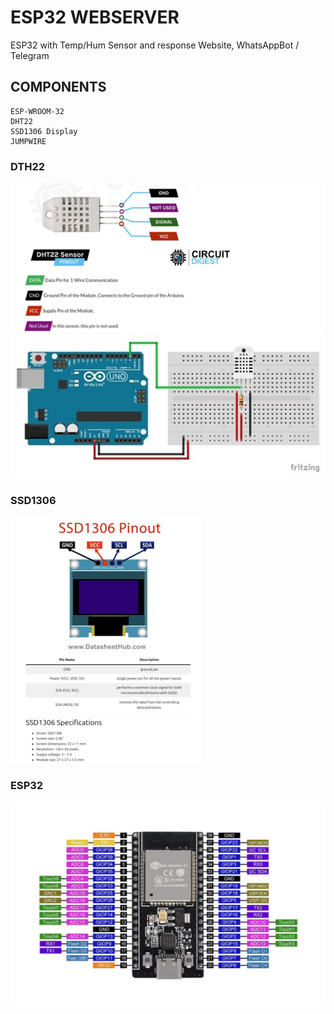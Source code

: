 # ESP32 WEBSERVER
ESP32 with Temp/Hum Sensor and response Website, WhatsAppBot / Telegram

## COMPONENTS
    ESP-WROOM-32
    DHT22
    SSD1306 Display
    JUMPWIRE

### DTH22
![img](/img/dht22.png "DHT22 PINOUT") ![img](/img/dht22_schema.jpg "DHT22 with Jumpwire")

### SSD1306
![img](/img/ssd1306.png "SSD1306 I2C PINOUT")

### ESP32
![img](/img/esp32.png "ESP32 PINOUT")